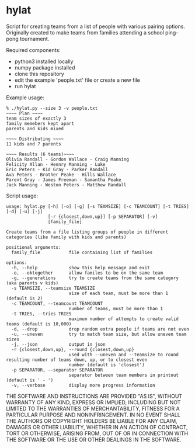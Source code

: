 # hylat
Script for creating teams from a list of people with various pairing options. Originally created to make teams from families attending a school ping-pong tournament.

Required components:
* python3 installed locally
* numpy package installed
* clone this repository 
* edit the example 'people.txt' file or create a new file
* run hylat

Example usage:
```
% ./hylat.py --size 3 -v people.txt
~~~~ Plan ~~~~
team sizes of exactly 3
family memebers kept apart
parents and kids mixed

~~~~ Distributing ~~~~
11 kids and 7 parents

~~~~ Results (6 teams)~~~~
Olivia Randall - Gordon Wallace - Craig Manning
Felicity Allan - Hennry Manning - Luke
Eric Peters - Kid Gray - Parker Randall
Ava Peters - Brother Peake - Hills Wallace
Parent Gray - James Freeman - Samantha Peake
Jack Manning - Weston Peters - Matthew Randall
```

Script usage:
```
usage: hylat.py [-h] [-o] [-g] [-s TEAMSIZE] [-c TEAMCOUNT] [-t TRIES] [-d] [-u] [-j]
                [-r {closest,down,up}] [-p SEPARATOR] [-v]
                [family_file]

Create teams from a file listing groups of people in different categories (like family with kids and parents)

positional arguments:
  family_file           file containing list of families

options:
  -h, --help            show this help message and exit
  -o, --oktogether      allow familes to be on the same team
  -g, --generations     try to create teams from the same category (aka parents v kids)
  -s TEAMSIZE, --teamsize TEAMSIZE
                        size of each team, must be more than 1 (default is 2)
  -c TEAMCOUNT, --teamcount TEAMCOUNT
                        number of teams, must be more than 1
  -t TRIES, --tries TRIES
                        maximum number of attempts to create valid teams (default is 10,000)
  -d, --drop            drop random extra people if teams are not even
  -u, --uneven          try to match team size, but allow uneven team sizes
  -j, --json            output in json
  -r {closest,down,up}, --round {closest,down,up}
                        used with --uneven and --teamsize to round resulting number of teams down, up, or to closest even
                        number (default is 'closest')
  -p SEPARATOR, --separator SEPARATOR
                        separator between team members in printout (default is ' - ')
  -v, --verbose         display more progress information
```

THE SOFTWARE AND INSTRUCTIONS ARE PROVIDED "AS IS", WITHOUT WARRANTY OF ANY KIND, EXPRESS OR IMPLIED, INCLUDING BUT NOT LIMITED TO THE WARRANTIES OF MERCHANTABILITY, FITNESS FOR A PARTICULAR PURPOSE AND NONINFRINGEMENT. IN NO EVENT SHALL THE AUTHORS OR COPYRIGHT HOLDERS BE LIABLE FOR ANY CLAIM, DAMAGES OR OTHER LIABILITY, WHETHER IN AN ACTION OF CONTRACT, TORT OR OTHERWISE, ARISING FROM, OUT OF OR IN CONNECTION WITH THE SOFTWARE OR THE USE OR OTHER DEALINGS IN THE SOFTWARE.
